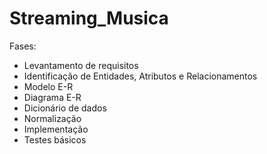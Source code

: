 # Streaming_Musica
Fases:
- Levantamento de requisitos
- Identificação de Entidades, Atributos e Relacionamentos
- Modelo E-R
- Diagrama E-R
- Dicionário de dados
- Normalização
- Implementação
- Testes básicos
